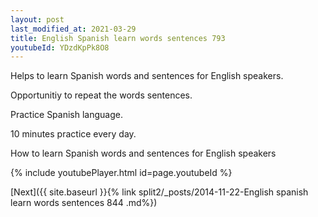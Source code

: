 ```yaml
---
layout: post
last_modified_at: 2021-03-29
title: English Spanish learn words sentences 793 
youtubeId: YDzdKpPk8O8
---
```

 
 
Helps to learn Spanish words and sentences for English speakers.

Opportunitiy to repeat the words sentences. 

Practice Spanish language. 
 
10 minutes practice every day. 
 
How to learn Spanish words and sentences for English speakers 
 
{% include youtubePlayer.html id=page.youtubeId %}
 
 
[Next]({{ site.baseurl }}{% link  split2/_posts/2014-11-22-English spanish learn words sentences 844 .md%})
 
